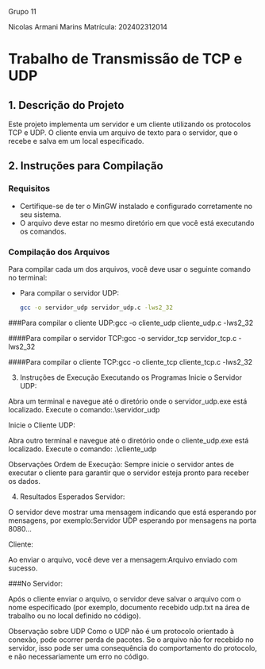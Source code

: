 Grupo 11

Nicolas Armani Marins
Matrícula: 202402312014

# Trabalho de Transmissão de TCP e UDP

## 1. Descrição do Projeto

Este projeto implementa um servidor e um cliente utilizando os protocolos TCP e UDP. O cliente envia um arquivo de texto para o servidor, que o recebe e salva em um local especificado.

## 2. Instruções para Compilação

### Requisitos

- Certifique-se de ter o MinGW instalado e configurado corretamente no seu sistema.
- O arquivo deve estar no mesmo diretório em que você está executando os comandos.

### Compilação dos Arquivos

Para compilar cada um dos arquivos, você deve usar o seguinte comando no terminal:

- Para compilar o servidor UDP:
  ```bash
  gcc -o servidor_udp servidor_udp.c -lws2_32


###Para compilar o cliente UDP:gcc -o cliente_udp cliente_udp.c -lws2_32

####Para compilar o servidor TCP:gcc -o servidor_tcp servidor_tcp.c -lws2_32

####Para compilar o cliente TCP:gcc -o cliente_tcp cliente_tcp.c -lws2_32

3. Instruções de Execução
Executando os Programas
Inicie o Servidor UDP:

Abra um terminal e navegue até o diretório onde o servidor_udp.exe está localizado.
Execute o comando:.\servidor_udp

Inicie o Cliente UDP:

Abra outro terminal e navegue até o diretório onde o cliente_udp.exe está localizado.
Execute o comando:
.\cliente_udp


Observações
Ordem de Execução: Sempre inicie o servidor antes de executar o cliente para garantir que o servidor esteja pronto para receber os dados.


4. Resultados Esperados
Servidor:

O servidor deve mostrar uma mensagem indicando que está esperando por mensagens, por exemplo:Servidor UDP esperando por mensagens na porta 8080...

Cliente:

Ao enviar o arquivo, você deve ver a mensagem:Arquivo enviado com sucesso.

###No Servidor:

Após o cliente enviar o arquivo, o servidor deve salvar o arquivo com o nome especificado (por exemplo, documento recebido udp.txt na área de trabalho ou no local definido no código).

Observação sobre UDP
Como o UDP não é um protocolo orientado à conexão, pode ocorrer perda de pacotes. Se o arquivo não for recebido no servidor, isso pode ser uma consequência do comportamento do protocolo, e não necessariamente um erro no código.

